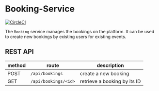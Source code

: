 # Booking-Service

[![CircleCI](https://dl.circleci.com/status-badge/img/circleci/RGExmu1KKSYDZZz3vWH7qN/RwUMAPoUWDv5gGRRfFrmpe/tree/main.svg?style=svg&circle-token=f31e3710e89672aa847d407fb73beebf9395ff5e)](https://dl.circleci.com/status-badge/redirect/circleci/RGExmu1KKSYDZZz3vWH7qN/RwUMAPoUWDv5gGRRfFrmpe/tree/main)

The `Booking` service manages the bookings on the platform.
It can be used to create new bookings by existing users for existing events.

## REST API
| method | route                | description                  |
|--------|----------------------|------------------------------|
|  POST  | `/api/bookings`      | create a new booking         |
|  GET   | `/api/bookings/<id>` | retrieve a booking by its ID |
